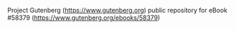Project Gutenberg (https://www.gutenberg.org) public repository for
eBook #58379 (https://www.gutenberg.org/ebooks/58379)
